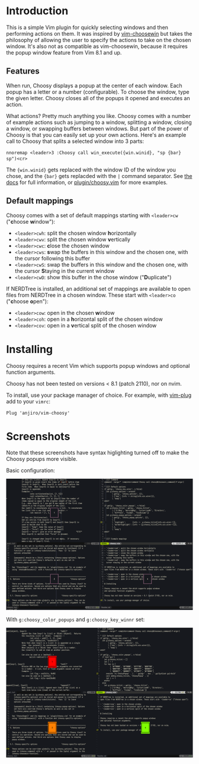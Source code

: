 # Introduction

This is a simple Vim plugin for quickly selecting windows and then performing
actions on them. It was inspired by
[vim-choosewin](https://github.com/t9md/vim-choosewin) but takes the philosophy
of allowing the user to specify the actions to take on the chosen window. It's
also not as compatible as vim-choosewin, because it requires the popup window
feature from Vim 8.1 and up.

## Features

When run, Choosy displays a popup at the center of each window. Each popup has
a letter or a number (configurable). To choose the window, type the given
letter. Choosy closes all of the popups it opened and executes an action.

What actions? Pretty much anything you like. Choosy comes with a number of
example actions such as jumping to a window, splitting
a window, closing a window, or swapping buffers between windows. But part of
the power of Choosy is that you can easily set up your own actions. Here's an
example call to Choosy that splits a selected window into 3 parts:

```vim
nnoremap <leader>3 :Choosy call win_execute({win.winid}, "sp {bar} sp")<cr>
```

The `{win.winid}` gets replaced with the window ID of the window you chose, and
the `{bar}` gets replacded with the `|` command separator. See [the
docs](doc/choosy.txt) for full information, or
[plugin/choosy.vim](plugin/choosy.vim) for more examples.

## Default mappings

Choosy comes with a set of default mappings starting with `<leader>cw` ("<b>c</b>hoose
<b>w</b>indow"):

- `<leader>cwh`: split the chosen window <b>h</b>orizontally
- `<leader>cwv`: split the chosen window <b>v</b>ertically
- `<leader>cwc`: <b>c</b>lose the chosen window
- `<leader>cws`: <b>s</b>wap the buffers in this window and the chosen one, with the
  cursor following this buffer
- `<leader>cwS`: swap the buffers in this window and the chosen one, with the
  cursor <b>S</b>taying in the current window
- `<leader>cwD`: show this buffer in the chose window ("<b>D</b>uplicate")

If NERDTree is installed, an additional set of mappings are available to
open files from NERDTree in a chosen window. These start with `<leader>co` ("<b>c</b>hoose <b>o</b>pen"):

- `<leader>cow`: open in the chosen <b>w</b>indow
- `<leader>coh`: open in a <b>h</b>orizontal split of the chosen window
- `<leader>cov`: open in a <b>v</b>ertical split of the chosen window   

# Installing

Choosy requires a recent Vim which supports popup windows
and optional function arguments.

Choosy has not been tested on versions < 8.1 (patch 2110), nor on nvim.

To install, use your package manager of choice. For example, with
[vim-plug](https://github.com/junegunn/vim-plug) add to your `vimrc`:

```vim
Plug 'anjiro/vim-choosy'
```

# Screenshots

Note that these screenshots have syntax higlighting turned off to make the
Choosy popups more visible.

Basic configuration:

![Basic screenshot](screenshots/choosy-basic.gif)

With `g:choosy_color_popups` and `g:choosy_key_winnr` set:

![Fancy screenshot](screenshots/choosy-winnr-colors.gif)
